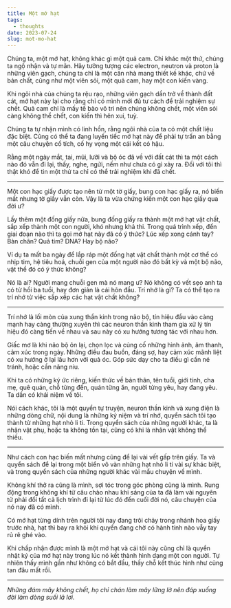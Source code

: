 ```yaml
---
title: Một mớ hạt
tags:
  - thoughts
date: 2023-07-24
slug: mot-mo-hat
---
```

Chúng ta, một mớ hạt, không khác gì một quả cam. Chỉ khác một thứ, chúng ta ngộ nhận và tự mãn. Hãy tưởng tượng các electron, neutron và proton là những viên gạch, chúng ta chỉ là một căn nhà mang thiết kế khác, chứ về bản chất, cũng như một viên sỏi, một quả cam, hay một con kiến vàng.

Khi ngôi nhà của chúng ta rệu rạo, những viên gạch dần trở về thành đất cát, mớ hạt này lại cho rằng chỉ có mình mới đủ tư cách để trải nghiệm sự chết. Quả cam chỉ là mấy tế bào vô tri nên chúng không chết, một viên sỏi càng không thể chết, con kiến thì hên xui, tuỳ.

Chúng ta tự nhận mình có linh hồn, rằng ngôi nhà của ta có một chất liệu đặc biệt. Cũng có thể ta đang luyến tiếc mớ hạt này để phải tự trấn an bằng một câu chuyện cổ tích, cố hy vọng một cái kết có hậu.

Rằng một ngày mắt, tai, mũi, lưỡi và bộ óc đã về với đất cát thì ta một cách nào đó vẫn đi lại, thấy, nghe, ngửi, nếm như chưa có gì xảy ra. Đối với tôi thì thật khó để tin một thứ ta chỉ có thể trải nghiệm khi đã chết.

---

Một con hạc giấy được tạo nên từ một tờ giấy, bung con hạc giấy ra, nó biến mất nhưng tờ giấy vẫn còn. Vậy là ta vừa chứng kiến một con hạc giấy qua đời ư?

Lấy thêm một đống giấy nữa, bung đống giấy ra thành một mớ hạt vật chất, sắp xếp thành một con người, khó nhưng khả thi. Trong quá trình xếp, đến giai đoạn nào thì ta gọi mớ hạt này đã có ý thức? Lúc xếp xong cánh tay? Bàn chân? Quả tim? DNA? Hay bộ não?

Ví dụ ta mất ba ngày để lắp ráp một đống hạt vật chất thành một cơ thể có nhịp tim, hệ tiêu hoá, chuỗi gen của một người nào đó bất kỳ và một bộ não, vật thể đó có ý thức không?

Nó là ai? Người mang chuỗi gen mà nó mang ư? Nó không có vết sẹo anh ta có từ hồi ba tuổi, hay đơn giản là cái hôn đầu. Trí nhớ là gì? Ta có thể tạo ra trí nhớ từ việc sắp xếp các hạt vật chất không?

---

Trí nhớ là lối mòn của xung thần kinh trong não bộ, tín hiệu đầu vào càng mạnh hay càng thường xuyên thì các neuron thần kinh tham gia xử lý tín hiệu đó càng tiến về nhau và sau này có xu hướng tương tác với nhau hơn.

Giấc mơ là khi não bộ ôn lại, chọn lọc và củng cố những hình ảnh, âm thanh, cảm xúc trong ngày. Những điều đau buồn, đáng sợ, hay cảm xúc mãnh liệt có xu hướng ở lại lâu hơn với quả óc. Góp sức dạy cho ta điều gì cần né tránh, hoặc cần nâng niu.

Khi ta có những ký ức riêng, kiến thức về bản thân, tên tuổi, giới tính, cha mẹ, quê quán, chỗ từng đến, quán từng ăn, người từng yêu, hay đang yêu. Ta dần có khái niệm về tôi.

Nói cách khác, tôi là một quyển tự truyện, neuron thần kinh và xung điện là những dòng chữ, nội dung là những kỷ niệm và trí nhớ, quyển sách tôi tạo thành từ những hạt nhỏ li ti. Trong quyển sách của những người khác, ta là nhân vật phụ, hoặc ta không tồn tại, cũng có khi là nhân vật không thể thiếu.

---

Như cách con hạc biến mất nhưng cũng để lại vài vết gấp trên giấy. Ta và quyển sách để lại trong một biển vô vàn những hạt nhỏ li ti vài sự khác biệt, và trong quyển sách của những người khác vài mẩu chuyện về mình.

Không khí thở ra cũng là mình, sợi tóc trong góc phòng cũng là mình. Rung động trong không khí từ câu chào nhau khi sáng của ta đã làm vài nguyên tử phải đổi tất cả lịch trình đi lại từ lúc đó đến cuối đời nó, câu chuyện của nó nay đã có mình.

Có mớ hạt từng dính trên người tôi nay đang trôi chảy trong nhánh hoa giấy trước nhà, hạt thì bay ra khỏi khí quyển đang chờ có hành tinh nào vẫy tay rủ rê ghé vào.

Khi chấp nhận được mình là một mớ hạt và cái tôi này cũng chỉ là quyển nhật ký của mớ hạt này trong lúc nó kết thành hình dạng một con người. Tự nhiên thấy mình gần như không có bắt đầu, thấy chỗ kết thúc hình như cũng tan đâu mất rồi.

---

_Những đám mây không chết, họ chỉ chán làm mây lững lờ nên đáp xuống đời làm dòng suối lả lơi._
